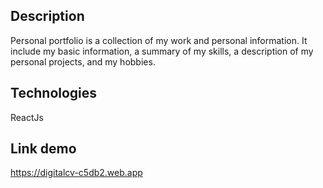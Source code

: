 ## Description
 Personal portfolio is a collection of my work and personal information. It include my basic information, a summary of my skills, a description of my personal projects, and my hobbies. 
## Technologies
 ReactJs 
## Link demo
 https://digitalcv-c5db2.web.app
